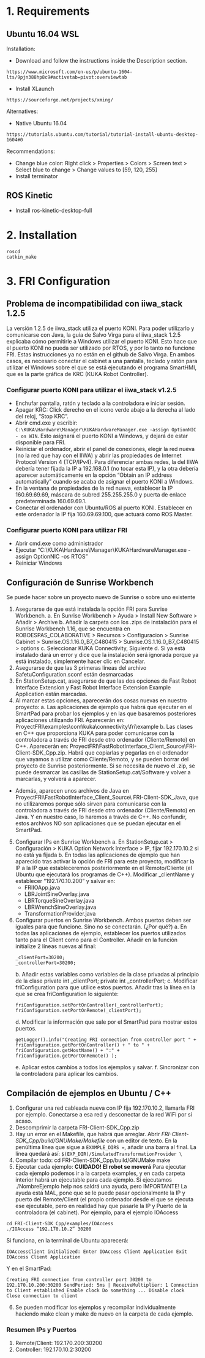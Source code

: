 # 1. Requirements
## Ubuntu 16.04 WSL
Installation:
- Download and follow the instructions inside the Description section.
```
https://www.microsoft.com/en-us/p/ubuntu-1604-lts/9pjn388hp8c9#activetab=pivot:overviewtab
```
- Install XLaunch 
```
https://sourceforge.net/projects/xming/
```
Alternatives: 
- Native Ubuntu 16.04
```
https://tutorials.ubuntu.com/tutorial/tutorial-install-ubuntu-desktop-1604#0
```
Recommendations:
- Change blue color: Right click > Properties > Colors > Screen text > Select blue to change > Change values to [59, 120, 255]
- Install terminator

## ROS Kinetic
- Install ros-kinetic-desktop-full

# 2. Installation

```
roscd
catkin_make
```
# 3. FRI Configuration

## Problema de incompatibilidad con iiwa_stack 1.2.5
La versión 1.2.5 de iiwa_stack utiliza el puerto KONI. Para poder utilizarlo y comunicarse con Java, la guía de Salvo Virga para el iiwa_stack 1.2.5 explicaba cómo permitirle a Windows utilizar el puerto KONI. Esto hace que el puerto KONI no pueda ser utilizado por RTOS, y por lo tanto no funcione FRI. Estas instrucciones ya no están en el github de Salvo Virga. 
En ambos casos, es necesario conectar el cabinet a una pantalla, teclado y ratón para utilizar el Windows sobre el que se está ejecutando el programa SmartHMI, que es la parte gráfica de KRC (KUKA Robot Controller). 
### Configurar puerto KONI para utilizar el iiwa_stack v1.2.5 
  - Enchufar pantalla, ratón y teclado a la controladora e iniciar sesión. 
  - Apagar KRC: Click derecho en el icono verde abajo a la derecha al lado del reloj, “Stop KRC”. 
  - Abrir cmd.exe y escribir: ```C:\KUKA\Hardware\Manager\KUKAHardwareManager.exe -assign OptionNIC - os WIN```. Esto asignará el puerto KONI a Windows, y dejará de estar disponible para FRI. 
  - Reiniciar el ordenador, abrir el panel de conexiones, elegir la red nueva (no la red que hay con el IIWA) y abrir las propiedades de Internet Protocol Version 4 (TCP/IPv4). Para diferenciar ambas redes, la del IIWA debería tener fijada la IP a 192.168.0.1 (no tocar esta IP), y la otra debería aparecer automáticamente en la opción “Obtain an IP address automatically” cuando se acaba de asignar el puerto KONI a Windows. 
  - En la ventana de propiedades de la red nueva, establecer la IP 160.69.69.69, máscara de subred 255.255.255.0 y puerta de enlace predeterminada 160.69.69.1. 
   - Conectar el ordenador con Ubuntu/ROS al puerto KONI. Establecer en este ordenador la IP fija 160.69.69.100, que actuará como ROS Master. 
### Configurar puerto KONI para utilizar FRI 
   - Abrir cmd.exe como administrador 
   - Ejecutar “C:\KUKA\Hardware\Manager\KUKAHardwareManager.exe -assign OptionNIC -os RTOS” 
   - Reiniciar Windows 
## Configuración de Sunrise Workbench 
Se puede hacer sobre un proyecto nuevo de Sunrise o sobre uno existente 
1. Asegurarse de que está instalada la opción FRI para Sunrise Workbench. 
   a. En Sunrise Workbench > Ayuda > Install New Software > Añadir > Archive b. Añadir la carpeta con los .zips de instalación para el Sunrise Workbench 1.16, que se encuentra en ROBOESPAS_COLABORATIVE > Recursos > Configuracion > Sunrise Cabinet > Sunrise.OS.1.16.0_B7_C480415 > Sunrise.OS.1.16.0_B7_C480415 > options c. Seleccionar KUKA Connectivity, Siguiente d. Si ya está instalado dará un error y dice que la instalación será ignorada porque ya está instalado, simplemente hacer clic en Cancelar. 
2. Asegurarse de que las 3 primeras líneas del archivo SafetuConfiguration.sconf están desmarcadas 
3. En StationSetup.cat, asegurarse de que las dos opciones de Fast Robot Interface Extension y Fast 
Robot Interface Extension Example Application están marcadas. 
4. Al marcar estas opciones, aparecerán dos cosas nuevas en nuestro proyecto: 
   a. Las aplicaciones de ejemplo que habrá que ejecutar en el SmartPad para probar los ejemplos 
y en las que basaremos posteriores aplicaciones utilizando FRI. Aparecerán en: ProyectFRI\examples\com\kuka\connectivity\fri\example 
   b. Las clases en C++ que proporciona KUKA para poder comunicarse con la controladora a través de FRI desde otro ordenador (Cliente/Remoto) en C++. Aparecerán en: ProyectFRI\FastRobotInterface_Client_Source\FRI-Client-SDK_Cpp.zip. Habrá que copiarlas y pegarlas en el ordenador que vayamos a utilizar como Cliente/Remoto, y se pueden borrar del proyecto de Sunrise posteriormente. Si se necesita de nuevo el .zip, se puede desmarcar las casillas de StationSetup.cat/Software y volver a marcarlas, y volverá a aparecer. 
* Además, aparecen unos archivos de Java en ProyectFRI\FastRobotInterface_Client_Source\ FRI-Client-SDK_Java, que no utilizaremos porque sólo sirven para comunicarse con la controladora a través de FRI desde otro ordenador (Cliente/Remoto) en Java. Y en nuestro caso, lo haremos a través de C++. No confundir, estos archivos NO son aplicaciones que se puedan ejecutar en el SmartPad. 
5. Configurar IPs en Sunrise Workbench 
   a. En StationSetup.cat > Configuración > KUKA Option Network Interface > IP, fijar 
192.170.10.2 si no está ya fijada b. En todas las aplicaciones de ejemplo que han aparecido tras activar la opción de FRI para 
este proyecto, modificar la IP a la IP que estableceremos posteriormente en el Remoto/Cliente (el Ubuntu que ejecutará los programas de C++). Modificar _clientName y establecer “192.170.10.200” y salvar en: 
      - FRIIOApp.java 
      - LBRJointSineOverlay.java 
      - LBRTorqueSineOverlay.java 
      - LBRWrenchSineOverlay.java 
      - TransformationProvider.java 
6. Configurar puertos en Sunrise Workbench. Ambos puertos deben ser iguales para que funcione. Sino no se conectarán. (¿Por qué?) 
   a. En todas las aplicaciones de ejemplo, establecer los puertos utilizados tanto para el Client como para el Controller. Añadir en la función initialize 2 líneas nuevas al final: 
    ```
    _clientPort=30200;
    _controllerPort=30200;
    ```
   b. Añadir estas variables como variables de la clase privadas al principio de la clase private int _clientPort; private int _controllerPort; 
   c. Modificar friConfiguration para que utilice estos puertos. Añadir tras la línea en la que se crea friConfiguration lo siguiente: 
    ``` 
    friConfiguration.setPortOnController(_controllerPort); 
    friConfiguration.setPortOnRemote(_clientPort); 
    ```
   d. Modificar la información que sale por el SmartPad para mostrar estos puertos. 
    ```
    getLogger().info("Creating FRI connection from controller port " + friConfiguration.getPortOnController() + " to " + friConfiguration.getHostName() + ":" + friConfiguration.getPortOnRemote() ); 
    ```
   e. Aplicar estos cambios a todos los ejemplos y salvar. 
   f. Sincronizar con la controladora para aplicar los cambios. 
## Compilación de ejemplos en Ubuntu / C++ 
1. Configurar una red cableada nueva con IP fija 192.170.10.2, llamarla FRI por ejemplo. Conectarse a esa red y desconectar de la red WiFi por si acaso. 
2. Descomprimir la carpeta FRI-Client-SDK_Cpp.zip 
3. Hay un error en el Makefile, que habrá que arreglar. Abrir *FRI-Client-SDK_Cpp/build/GNUMake/Makefile* con un editor de texto. En la penúltima línea que sigue a ```EXAMPLE_DIRS =```, añadir una barra al final. La línea quedará así: 
 ```$(EXP_DIR)/SimulatedTransformationProvider \``` 
4. Compilar todo: cd FRI-Client-SDK_Cpp/build/GNUMake make 
5. Ejecutar cada ejemplo: **CUIDADO! El robot se moverá** 
Para ejecutar cada ejemplo podemos ir a la carpeta examples, y en cada carpeta interior habrá un ejecutable para cada ejemplo. Si ejecutamos ./NombreEjemplo help nos saldrá una ayuda, pero IMPORTANTE! La ayuda está MAL, pone que se le puede pasar opcionalmente la IP y puerto del Remote/Client (el propio ordenador desde el que se ejecuta ese ejecutable, pero en realidad hay que pasarle la IP y Puerto de la controladora (el cabinet). Por ejemplo, para el ejemplo IOAccess 
```
cd FRI-Client-SDK_Cpp/examples/IOAccess 
./IOAccess “192.170.10.2” 30200
```
Si funciona, en la terminal de Ubuntu aparecerá: 
```
IOAccessClient initialized: Enter IOAccess Client Application Exit IOAccess Client Application 
```
Y en el SmartPad: 
```
Creating FRI connection from controller port 30200 to 192.170.10.200:30200 SendPeriod: 5ms | ReceiveMultiplier: 1 Connection to Client established Enable clock Do something ... Disable clock Close connection to client 
```
6. Se pueden modificar los ejemplos y recompilar individualmente haciendo make clean y make de 
nuevo en la carpeta de cada ejemplo. 

### Resumen IPs y Puertos 
1. Remote/Client: 192.170.200:30200 
2. Controller: 192.170.10.2:30200 
